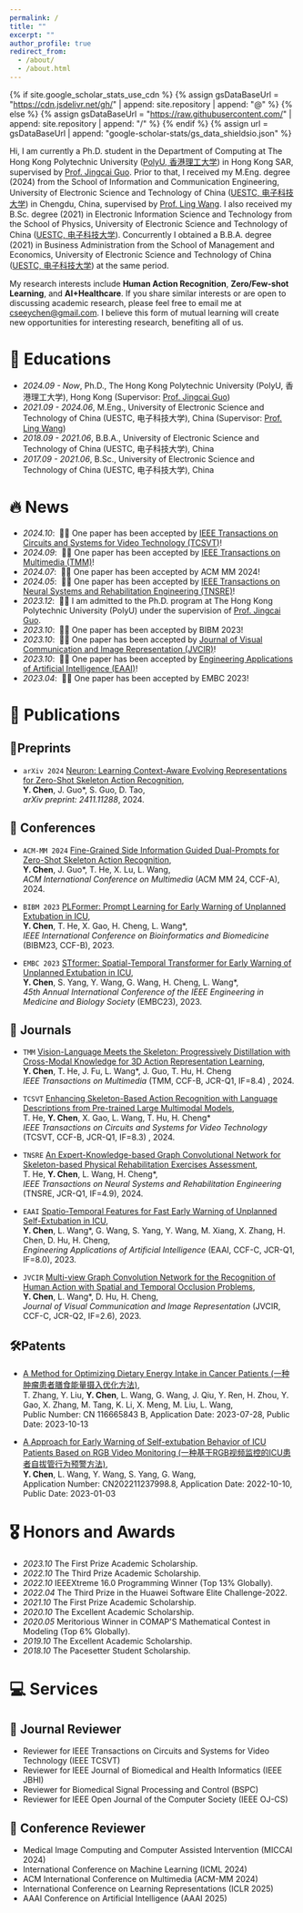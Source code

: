 ```yaml
---
permalink: /
title: ""
excerpt: ""
author_profile: true
redirect_from: 
  - /about/
  - /about.html
---
```


{% if site.google_scholar_stats_use_cdn %}
{% assign gsDataBaseUrl = "https://cdn.jsdelivr.net/gh/" | append: site.repository | append: "@" %}
{% else %}
{% assign gsDataBaseUrl = "https://raw.githubusercontent.com/" | append: site.repository | append: "/" %}
{% endif %}
{% assign url = gsDataBaseUrl | append: "google-scholar-stats/gs_data_shieldsio.json" %}

<span class='anchor' id='about-me'></span>

Hi, I am currently a Ph.D. student in the Department of Computing at The Hong Kong Polytechnic University ([PolyU, 香港理工大学](https://www.polyu.edu.hk/en/)) in Hong Kong SAR, supervised by [Prof. Jingcai Guo](https://jingcaiguo.github.io/). Prior to that, I received my M.Eng. degree (2024) from the School of Information and Communication Engineering, University of Electronic Science and Technology of China ([UESTC, 电子科技大学](https://www.uestc.edu.cn/3974ba6dfa50d5c04a9414d3ce8bfd34.html?n=8e7z368tn51)) in Chengdu, China, supervised by [Prof. Ling Wang](https://faculty.uestc.edu.cn/eewangling/zh_CN/index.htm). I also received my B.Sc. degree (2021) in Electronic Information Science and Technology from the School of Physics, University of Electronic Science and Technology of China ([UESTC, 电子科技大学](https://www.uestc.edu.cn/3974ba6dfa50d5c04a9414d3ce8bfd34.html?n=8e7z368tn51)). Concurrently I obtained a B.B.A. degree (2021) in Business Administration from the School of Management and Economics, University of Electronic Science and Technology of China ([UESTC, 电子科技大学](https://www.uestc.edu.cn/3974ba6dfa50d5c04a9414d3ce8bfd34.html?n=8e7z368tn51)) at the same period. 

My research interests include **Human Action Recognition**, **Zero/Few-shot Learning**, and **AI+Healthcare**. If you share similar interests or are open to discussing academic research, please feel free to email me at [cseeychen@gmail.com](). I believe this form of mutual learning will create new opportunities for interesting research, benefiting all of us. 

# 📖 Educations
- *2024.09 - Now*, Ph.D., The Hong Kong Polytechnic University (PolyU, 香港理工大学), Hong Kong (Supervisor: [Prof. Jingcai Guo](https://jingcaiguo.github.io/))
- *2021.09 - 2024.06*, M.Eng., University of Electronic Science and Technology of China (UESTC, 电子科技大学), China (Supervisor: [Prof. Ling Wang](https://faculty.uestc.edu.cn/eewangling/zh_CN/index.htm))
- *2018.09 - 2021.06*, B.B.A., University of Electronic Science and Technology of China (UESTC, 电子科技大学), China
- *2017.09 - 2021.06*, B.Sc., University of Electronic Science and Technology of China (UESTC, 电子科技大学), China

# 🔥 News
- *2024.10*: &nbsp;🎉🎉 One paper has been accepted by [IEEE Transactions on Circuits and Systems for Video Technology (TCSVT)](https://ieeexplore.ieee.org/xpl/RecentIssue.jsp?punumber=76)!
- *2024.09*: &nbsp;🎉🎉 One paper has been accepted by [IEEE Transactions on Multimedia (TMM)](https://ieeexplore.ieee.org/xpl/RecentIssue.jsp?punumber=6046)!
- *2024.07*: &nbsp;🎉🎉 One paper has been accepted by ACM MM 2024!
- *2024.05*: &nbsp;🎉🎉 One paper has been accepted by [IEEE Transactions on Neural Systems and Rehabilitation Engineering (TNSRE)](https://ieeexplore.ieee.org/xpl/RecentIssue.jsp?punumber=7333)!
- *2023.12*: &nbsp;🎉🎉 I am admitted to the Ph.D. program at The Hong Kong Polytechnic University (PolyU) under the supervision of [Prof. Jingcai Guo](https://jingcaiguo.github.io/).
- *2023.10*: &nbsp;🎉🎉 One paper has been accepted by BIBM 2023!
- *2023.10*: &nbsp;🎉🎉 One paper has been accepted by [Journal of Visual Communication and Image Representation (JVCIR)](https://www.sciencedirect.com/journal/journal-of-visual-communication-and-image-representation)!
- *2023.10*: &nbsp;🎉🎉 One paper has been accepted by [Engineering Applications of Artificial Intelligence (EAAI)](https://www.sciencedirect.com/journal/engineering-applications-of-artificial-intelligence)!
- *2023.04*: &nbsp;🎉🎉 One paper has been accepted by EMBC 2023!

# 📝 Publications 

## 📜Preprints

- ``arXiv 2024`` [Neuron: Learning Context-Aware Evolving Representations for Zero-Shot Skeleton Action Recognition](https://arxiv.org/abs/2411.11288), <br />
**Y. Chen**, J. Guo\*, S. Guo, D. Tao, <br>
*arXiv preprint: 2411.11288*, 2024.

## 📄 Conferences

- ``ACM-MM 2024`` [Fine-Grained Side Information Guided Dual-Prompts for Zero-Shot Skeleton Action Recognition](https://dl.acm.org/doi/10.1145/3664647.3681196), <br />
**Y. Chen**, J. Guo\*, T. He, X. Lu, L. Wang, <br>
*ACM International Conference on Multimedia* (ACM MM 24, CCF-A), 2024.

- ``BIBM 2023`` [PLFormer: Prompt Learning for Early Warning of Unplanned Extubation in ICU](https://ieeexplore.ieee.org/abstract/document/10385735), <br />
**Y. Chen**, T. He, X. Gao, H. Cheng, L. Wang\*, <br />
*IEEE International Conference on Bioinformatics and Biomedicine* (BIBM23, CCF-B), 2023.

- ``EMBC 2023`` [STformer: Spatial-Temporal Transformer for Early Warning of Unplanned Extubation in ICU](https://ieeexplore.ieee.org/document/10340923), <br />
**Y. Chen**, S. Yang, Y. Wang, G. Wang, H. Cheng, L. Wang\*, <br />
*45th Annual International Conference of the IEEE Engineering in Medicine and Biology Society* (EMBC23), 2023.

## 📔 Journals

- ``TMM`` [Vision-Language Meets the Skeleton: Progressively Distillation with Cross-Modal Knowledge for 3D Action Representation Learning](https://arxiv.org/abs/2405.20606), <br>
**Y. Chen**, T. He, J. Fu, L. Wang\*, J. Guo, T. Hu, H. Cheng <br>
*IEEE Transactions on Multimedia* (TMM, CCF-B, JCR-Q1, IF=8.4) , 2024.

- ``TCSVT`` [Enhancing Skeleton-Based Action Recognition with Language Descriptions from Pre-trained Large Multimodal Models](https://ieeexplore.ieee.org/document/10742343), <br>
T. He, **Y. Chen**, X. Gao, L. Wang, T. Hu, H. Cheng\* <br>
*IEEE Transactions on Circuits and Systems for Video Technology* (TCSVT, CCF-B, JCR-Q1, IF=8.3) , 2024.

- ``TNSRE`` [An Expert-Knowledge-based Graph Convolutional Network for Skeleton-based Physical Rehabilitation Exercises Assessment](https://ieeexplore.ieee.org/document/10530287), <br />
T. He, **Y. Chen**, L. Wang, H. Cheng\*, <br />
*IEEE Transactions on Neural Systems and Rehabilitation Engineering* (TNSRE, JCR-Q1, IF=4.9), 2024.

- ``EAAI`` [Spatio-Temporal Features for Fast Early Warning of Unplanned Self-Extubation in ICU](https://www.sciencedirect.com/science/article/pii/S0952197623014781), <br />
**Y. Chen**, L. Wang\*, G. Wang, S. Yang, Y. Wang, M. Xiang, X. Zhang, H. Chen, D. Hu, H. Cheng, <br />
*Engineering Applications of Artificial Intelligence* (EAAI, CCF-C, JCR-Q1, IF=8.0), 2023.

- ``JVCIR`` [Multi-view Graph Convolution Network for the Recognition of Human Action with Spatial and Temporal Occlusion Problems](https://www.sciencedirect.com/science/article/pii/S1047320323002079), <br />
**Y. Chen**, L. Wang\*, D. Hu, H. Cheng, <br />
*Journal of Visual Communication and Image Representation* (JVCIR, CCF-C, JCR-Q2, IF=2.6), 2023.

## 🛠Patents
- [A Method for Optimizing Dietary Energy Intake in Cancer Patients (一种肿瘤患者膳食能量摄入优化方法)](), <br />
T. Zhang, Y. Liu, **Y. Chen**, L. Wang, G. Wang, J. Qiu, Y. Ren, H. Zhou, Y. Gao, X. Zhang, M. Tang, K. Li, X. Meng, M. Liu, L. Wang, <br />
Public Number: CN 116665843 B, Application Date: 2023-07-28, Public Date: 2023-10-13

- [A Approach for Early Warning of Self-extubation Behavior of ICU Patients Based on RGB Video Monitoring (一种基于RGB视频监控的ICU患者自拔管行为预警方法)](), <br />
**Y. Chen**, L. Wang, Y. Wang, S. Yang, G. Wang, <br />
Application Number: CN202211237998.8, Application Date: 2022-10-10, Public Date: 2023-01-03


# 🎖 Honors and Awards
- *2023.10* The First Prize Academic Scholarship.
- *2022.10* The Third Prize Academic Scholarship.
- *2022.10* IEEEXtreme 16.0 Programming Winner (Top 13% Globally).
- *2022.04* The Third Prize in the Huawei Software Elite Challenge-2022.
- *2021.10* The First Prize Academic Scholarship.
- *2020.10* The Excellent Academic Scholarship.
- *2020.05* Meritorious Winner in COMAP'S Mathematical Contest in Modeling (Top 6% Globally).
- *2019.10* The Excellent Academic Scholarship.
- *2018.10* The Pacesetter Student Scholarship. 


# 💻 Services
## 📑 Journal Reviewer
- Reviewer for IEEE Transactions on Circuits and Systems for Video Technology  (IEEE TCSVT)
- Reviewer for IEEE Journal of Biomedical and Health Informatics (IEEE JBHI)
- Reviewer for Biomedical Signal Processing and Control (BSPC)
- Reviewer for IEEE Open Journal of the Computer Society (IEEE OJ-CS)
  
## 📰 Conference Reviewer
- Medical Image Computing and Computer Assisted Intervention (MICCAI 2024)
- International Conference on Machine Learning (ICML 2024)
- ACM International Conference on Multimedia (ACM-MM 2024)
- International Conference on Learning Representations (ICLR 2025)
- AAAI Conference on Artificial Intelligence (AAAI 2025)
